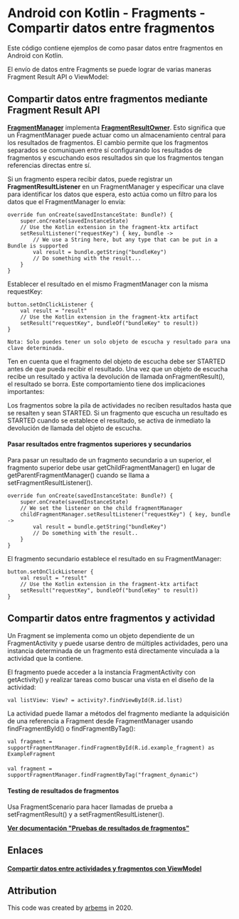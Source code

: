 # Android con Kotlin - Fragments - Compartir datos entre fragmentos

Este código contiene ejemplos de como pasar datos entre fragmentos en Android con Kotlin.

El envío de datos entre Fragments se puede lograr de varias maneras Fragment Result API o ViewModel:

## Compartir datos entre fragmentos mediante Fragment Result API

[**FragmentManager**](https://developer.android.com/reference/androidx/fragment/app/FragmentManager) implementa [**FragmentResultOwner**](https://developer.android.com/reference/androidx/fragment/app/FragmentResultOwner). Esto significa que un FragmentManager puede actuar como un almacenamiento central para los resultados de fragmentos. El cambio permite que los fragmentos separados se comuniquen entre sí configurando los resultados de fragmentos y escuchando esos resultados sin que los fragmentos tengan referencias directas entre sí.

Si un fragmento espera recibir datos, puede registrar un **FragmentResultListener** en un FragmentManager y especificar una clave para identificar los datos que espera, esto actúa como un filtro para los datos que el FragmentManager lo envía:

    override fun onCreate(savedInstanceState: Bundle?) {
        super.onCreate(savedInstanceState)
        // Use the Kotlin extension in the fragment-ktx artifact
        setResultListener("requestKey") { key, bundle ->
            // We use a String here, but any type that can be put in a Bundle is supported
            val result = bundle.getString("bundleKey")
            // Do something with the result...
        }
    }
    
Establecer el resultado en el mismo FragmentManager con la misma requestKey:

    button.setOnClickListener {
        val result = "result"
        // Use the Kotlin extension in the fragment-ktx artifact
        setResult("requestKey", bundleOf("bundleKey" to result))
    }

`Nota: Solo puedes tener un solo objeto de escucha y resultado para una clave determinada.`  

Ten en cuenta que el fragmento del objeto de escucha debe ser STARTED antes de que pueda recibir el resultado. Una vez que un objeto de escucha recibe un resultado y activa la devolución de llamada onFragmentResult(), el resultado se borra. Este comportamiento tiene dos implicaciones importantes:

Los fragmentos sobre la pila de actividades no reciben resultados hasta que se resalten y sean STARTED.
Si un fragmento que escucha un resultado es STARTED cuando se establece el resultado, se activa de inmediato la devolución de llamada del objeto de escucha.

#### Pasar resultados entre fragmentos superiores y secundarios

Para pasar un resultado de un fragmento secundario a un superior, el fragmento superior debe usar getChildFragmentManager() en lugar de getParentFragmentManager() cuando se llama a setFragmentResultListener().

    override fun onCreate(savedInstanceState: Bundle?) {
        super.onCreate(savedInstanceState)
        // We set the listener on the child fragmentManager
        childFragmentManager.setResultListener("requestKey") { key, bundle ->
            val result = bundle.getString("bundleKey")
            // Do something with the result..
        }
    }
    
El fragmento secundario establece el resultado en su FragmentManager:

    button.setOnClickListener {
        val result = "result"
        // Use the Kotlin extension in the fragment-ktx artifact
        setResult("requestKey", bundleOf("bundleKey" to result))
    }
   

## Compartir datos entre fragmentos y actividad

Un Fragment se implementa como un objeto dependiente de un FragmentActivity y puede usarse dentro de múltiples actividades, pero una instancia determinada de un fragmento está directamente vinculada a la actividad que la contiene.

El fragmento puede acceder a la instancia FragmentActivity con getActivity() y realizar tareas como buscar una vista en el diseño de la actividad:

    val listView: View? = activity?.findViewById(R.id.list)
    
La actividad puede llamar a métodos del fragmento mediante la adquisición de una referencia a Fragment desde FragmentManager usando findFragmentById() o findFragmentByTag():

    val fragment = supportFragmentManager.findFragmentById(R.id.example_fragment) as ExampleFragment
####
    val fragment = supportFragmentManager.findFragmentByTag("fragment_dynamic")


#### Testing de resultados de fragmentos

Usa FragmentScenario para hacer llamadas de prueba a setFragmentResult() y a setFragmentResultListener().

[**Ver documentación "Pruebas de resultados de fragmentos"**](https://developer.android.com/training/basics/fragments/pass-data-between?hl=es-419#test)



## Enlaces 

#### [Compartir datos entre actividades y fragmentos con ViewModel]()

## Attribution

This code was created by [arbems](https://github.com/arbems) in 2020.